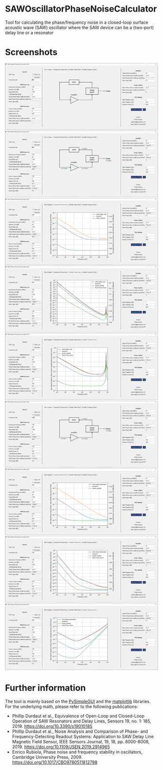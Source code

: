 # SAWOscillatorPhaseNoiseCalculator
Tool for calculating the phase/frequency noise in a closed-loop surface acoustic wave (SAW) oscillator where the SAW device can be a (two-port) delay line or a resonator

# Screenshots
![](https://github.com/yildi1337/SAWOscillatorPhaseNoiseCalculator/blob/main/screenshots/01_start.png)
![](https://github.com/yildi1337/SAWOscillatorPhaseNoiseCalculator/blob/main/screenshots/02_saw_delay_line_block_diagram.png)
![](https://github.com/yildi1337/SAWOscillatorPhaseNoiseCalculator/blob/main/screenshots/03_saw_delay_line_components_phase_noise.png)
![](https://github.com/yildi1337/SAWOscillatorPhaseNoiseCalculator/blob/main/screenshots/04_saw_delay_line_oscillator_phase_noise.png)
![](https://github.com/yildi1337/SAWOscillatorPhaseNoiseCalculator/blob/main/screenshots/05_saw_delay_line_oscillator_frequency_noise.png)
![](https://github.com/yildi1337/SAWOscillatorPhaseNoiseCalculator/blob/main/screenshots/06_saw_resonator_block_diagram.png)
![](https://github.com/yildi1337/SAWOscillatorPhaseNoiseCalculator/blob/main/screenshots/07_saw_resonator_components_phase_noise.png)
![](https://github.com/yildi1337/SAWOscillatorPhaseNoiseCalculator/blob/main/screenshots/08_saw_resonator_oscillator_phase_noise.png)
![](https://github.com/yildi1337/SAWOscillatorPhaseNoiseCalculator/blob/main/screenshots/09_saw_resonator_oscillator_frequency_noise.png)

# Further information
The tool is mainly based on the [PySimpleGUI](https://pypi.org/project/PySimpleGUI/) and the [matplotlib](https://matplotlib.org/) libraries. For the underlying math, please refer to the following publications:

* Phillip Durdaut et al., Equivalence of Open-Loop and Closed-Loop Operation of SAW Resonators and Delay Lines, Sensors 19, no. 1: 185, 2019. https://doi.org/10.3390/s19010185
* Phillip Durdaut et al., Noise Analysis and Comparison of Phase- and Frequency-Detecting Readout Systems: Application to SAW Delay Line Magnetic Field Sensor, IEEE Sensors Journal, 19, 18, pp. 8000-8008, 2019. https://doi.org/10.1109/JSEN.2019.2914965
* Enrico Rubiola, Phase noise and frequency stability in oscillators, Cambridge University Press, 2009. https://doi.org/10.1017/CBO9780511812798